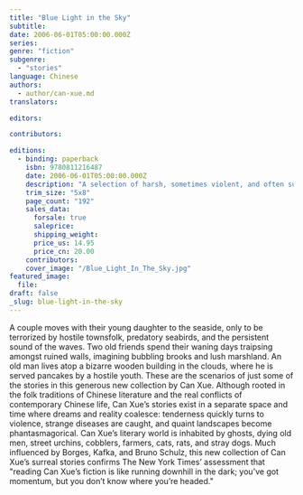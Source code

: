 ```yaml
---
title: "Blue Light in the Sky"
subtitle:
date: 2006-06-01T05:00:00.000Z
series:
genre: "fiction"
subgenre:
  - "stories"
language: Chinese
authors:
  - author/can-xue.md
translators:

editors:

contributors:

editions:
  - binding: paperback
    isbn: 9780811216487
    date: 2006-06-01T05:00:00.000Z
    description: "A selection of harsh, sometimes violent, and often surreal stories by the premier young avant-garde Chinese woman writer. "
    trim_size: "5x8"
    page_count: "192"
    sales_data:
      forsale: true
      saleprice:
      shipping_weight:
      price_us: 14.95
      price_cn: 20.00
    contributors:
    cover_image: "/Blue_Light_In_The_Sky.jpg"
featured_image:
  file:
draft: false
_slug: blue-light-in-the-sky
---
```


A couple moves with their young daughter to the seaside, only to be terrorized by hostile townsfolk, predatory seabirds, and the persistent sound of the waves. Two old friends spend their waning days traipsing amongst ruined walls, imagining bubbling brooks and lush marshland. An old man lives atop a bizarre wooden building in the clouds, where he is served pancakes by a hostile youth. These are the scenarios of just some of the stories in this generous new collection by Can Xue. Although rooted in the folk traditions of Chinese literature and the real conflicts of contemporary Chinese life, Can Xue’s stories exist in a separate space and time where dreams and reality coalesce: tenderness quickly turns to violence, strange diseases are caught, and quaint landscapes become phantasmagorical. Can Xue’s literary world is inhabited by ghosts, dying old men, street urchins, cobblers, farmers, cats, rats, and stray dogs. Much influenced by Borges, Kafka, and Bruno Schulz, this new collection of Can Xue’s surreal stories confirms The New York Times’ assessment that "reading Can Xue’s fiction is like running downhill in the dark; you’ve got momentum, but you don’t know where you’re headed."

